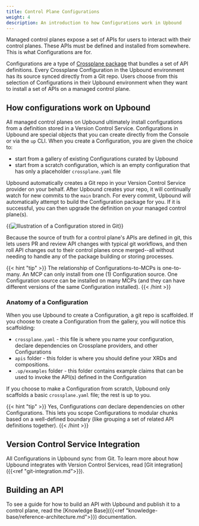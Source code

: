 ```yaml
---
title: Control Plane Configurations
weight: 4
description: An introduction to how Configurations work in Upbound
---
```


Managed control planes expose a set of APIs for users to interact with their control planes. These APIs must be defined and installed from somewhere. This is what Configurations are for. 

Configurations are a type of [Crossplane package](https://docs.crossplane.io/latest/concepts/packages/#configuration-packages) that bundles a set of API definitions. Every Crossplane Configuration in the Upbound environment has its source synced directly from a Git repo. Users choose from this selection of Configurations in their Upbound environment when they want to install a set of APIs on a managed control plane. 

## How configurations work on Upbound

All managed control planes on Upbound ultimately install configurations from a definition stored in a Version Control Service. Configurations in Upbound are special objects that you can create directly from the Console or via the `up` CLI. When you create a Configuration, you are given the choice to:

- start from a gallery of existing Configurations curated by Upbound
- start from a scratch configuration, which is an empty configuration that has only a placeholder `crossplane.yaml` file

Upbound automatically creates a Git repo in your Version Control Service provider on your behalf. After Upbound creates your repo, it will continually watch for new commits to the `main` branch. For every commit, Upbound will automatically attempt to build the Configuration package for you. If it is successful, you can then upgrade the definition on your managed control plane(s).

{{<img src="concepts/images/Git-Integration_Marketecture_Dark_1440w.png" alt="Illustration of a Configuration stored in Git" quality="100" lightbox="true">}}

Because the source of truth for a control plane's APIs are defined in git, this lets users PR and review API changes with typical git workflows, and then roll API changes out to their control planes once merged--all without needing to handle any of the package building or storing processes.

{{< hint "tip" >}}
The relationship of Configurations-to-MCPs is one-to-many. An MCP can only install from one (1) Configuration source. One Configuration source can be installed on many MCPs (and they can have different versions of the same Configuration installed).
{{< /hint >}}

### Anatomy of a Configuration

When you use Upbound to create a Configuration, a git repo is scaffolded. If you choose to create a Configuration from the gallery, you will notice this scaffolding:

- `crossplane.yaml` - this file is where you name your configuration, declare dependencies on Crossplane providers, and other Configurations
- `apis` folder - this folder is where you should define your XRDs and compositions.
- `.up/examples` folder - this folder contains example claims that can be used to invoke the API(s) defined in the Configuration

If you choose to make a Configuration from scratch, Upbound only scaffolds a basic `crossplane.yaml` file; the rest is up to you.

{{< hint "tip" >}}
Yes, Configurations _can_ declare dependencies on other Configurations. This lets you scope Configurations to modular chunks based on a well-defined boundary (like grouping a set of related API definitions together).
{{< /hint >}}

## Version Control Service Integration

All Configurations in Upbound sync from Git. To learn more about how Upbound integrates with Version Control Services, read [Git integration]({{<ref "git-integration.md">}}).

## Building an API

To see a guide for how to build an API with Upbound and publish it to a control plane, read the [Knowledge Base]({{<ref "knowledge-base/reference-architecture.md">}}) documentation.
